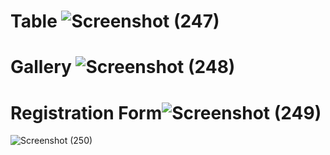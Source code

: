 # Table ![Screenshot (247)](https://github.com/parvathyvijayakumar/Task-1/assets/169446757/6b79420c-2b01-41d4-bd64-ec3ea34a0ebb)
# Gallery ![Screenshot (248)](https://github.com/parvathyvijayakumar/Task-1/assets/169446757/782cd060-0537-4c45-a033-862639193304)
# Registration Form![Screenshot (249)](https://github.com/parvathyvijayakumar/Task-1/assets/169446757/c9b25ec8-f171-4ee0-9086-a1a930c0661a)
![Screenshot (250)](https://github.com/parvathyvijayakumar/Task-1/assets/169446757/dbbf9215-336e-4b8a-b0bf-de71ede601d2)
